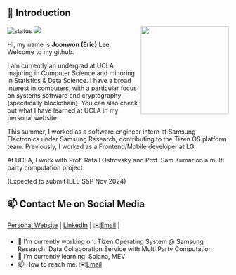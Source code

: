 ## 👋 Introduction

<!--https://user-images.githubusercontent.com/5713670/87202985-820dcb80-c2b6-11ea-9f56-7ec461c497c3.gif-->
<img align='right' src='[https://octodex.github.com/images/hula_loop_octodex03.gif](https://octodex.github.com/hubot/)' width='200'>

![status](https://img.shields.io/badge/status-up-brightgreen) ![](https://visitor-badge.lithub.cc/badge?page_id=github.com/jlee0810)

Hi, my name is **Joonwon (Eric)** Lee. Welcome to my github. 

I am currently an undergrad at UCLA majoring in Computer Science and minoring in Statistics & Data Science. I have a broad interest in computers, with a particular focus on systems software and cryptography (specifically blockchain). You can also check out what I have learned at UCLA in my personal website.

This summer, I worked as a software engineer intern at Samsung Electronics under Samsung Research, contributing to the Tizen OS platform team. Previously, I worked as a Frontend/Mobile developer at LG. 

At UCLA, I work with Prof. Rafail Ostrovsky and Prof. Sam Kumar on a multi party computation project. 

(Expected to submit IEEE S&P Nov 2024)

## 📫 Contact Me on Social Media

[Personal Website][0] | [LinkedIn][1] | ✉️[Email](mailto:joonwontech@gmail.com) |

<!--![lizheming's Github stats](https://github-readme-stats.vercel.app/api?username=jlee0810&show_icons=true)-->

- 🔭 I’m currently working on: Tizen Operating System @ Samsung Research; Data Collaboration Service with Multi Party Computation
- 🌱 I’m currently learning: Solana, MEV
- 📫 How to reach me: ✉️[Email](mailto:joonwontech@gmail.com)
  
[0]: https://j-lee.me/
[1]: https://www.linkedin.com/in/joonwonericlee/
